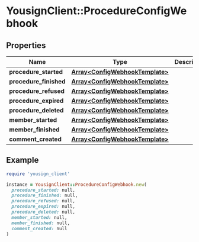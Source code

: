 # YousignClient::ProcedureConfigWebhook

## Properties

| Name | Type | Description | Notes |
| ---- | ---- | ----------- | ----- |
| **procedure_started** | [**Array&lt;ConfigWebhookTemplate&gt;**](ConfigWebhookTemplate.md) |  | [optional] |
| **procedure_finished** | [**Array&lt;ConfigWebhookTemplate&gt;**](ConfigWebhookTemplate.md) |  | [optional] |
| **procedure_refused** | [**Array&lt;ConfigWebhookTemplate&gt;**](ConfigWebhookTemplate.md) |  | [optional] |
| **procedure_expired** | [**Array&lt;ConfigWebhookTemplate&gt;**](ConfigWebhookTemplate.md) |  | [optional] |
| **procedure_deleted** | [**Array&lt;ConfigWebhookTemplate&gt;**](ConfigWebhookTemplate.md) |  | [optional] |
| **member_started** | [**Array&lt;ConfigWebhookTemplate&gt;**](ConfigWebhookTemplate.md) |  | [optional] |
| **member_finished** | [**Array&lt;ConfigWebhookTemplate&gt;**](ConfigWebhookTemplate.md) |  | [optional] |
| **comment_created** | [**Array&lt;ConfigWebhookTemplate&gt;**](ConfigWebhookTemplate.md) |  | [optional] |

## Example

```ruby
require 'yousign_client'

instance = YousignClient::ProcedureConfigWebhook.new(
  procedure_started: null,
  procedure_finished: null,
  procedure_refused: null,
  procedure_expired: null,
  procedure_deleted: null,
  member_started: null,
  member_finished: null,
  comment_created: null
)
```


